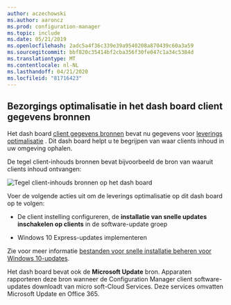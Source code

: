 ```yaml
---
author: aczechowski
ms.author: aaroncz
ms.prod: configuration-manager
ms.topic: include
ms.date: 05/21/2019
ms.openlocfilehash: 2adc5a4f36c339e39a9540208a870439c60a3a59
ms.sourcegitcommit: bbf820c35414bf2cba356f30fe047c1a34c5384d
ms.translationtype: MT
ms.contentlocale: nl-NL
ms.lasthandoff: 04/21/2020
ms.locfileid: "81716423"
---
```

## <a name="delivery-optimization-in-client-data-sources-dashboard"></a><a name="bkmk_do"></a>Bezorgings optimalisatie in het dash board client gegevens bronnen

<!--3555759-->

Het dash board [client gegevens bronnen](../../../../servers/deploy/configure/monitor-content-you-have-distributed.md#client-data-sources-dashboard) bevat nu gegevens voor [leverings optimalisatie](../../../../plan-design/hierarchy/fundamental-concepts-for-content-management.md#delivery-optimization) . Dit dash board helpt u te begrijpen van waar clients inhoud in uw omgeving ophalen.

De tegel client-inhouds bronnen bevat bijvoorbeeld de bron van waaruit clients inhoud ontvangen:

![Tegel client-inhouds bronnen op het dash board](../../media/3555759-do-source.png)

Voer de volgende acties uit om de leverings optimalisatie op dit dash board op te volgen:

- De client instelling configureren, de **installatie van snelle updates inschakelen op clients** in de software-update groep

- Windows 10 Express-updates implementeren

Zie voor meer informatie [bestanden voor snelle installatie beheren voor Windows 10-updates](../../../../../sum/deploy-use/manage-express-installation-files-for-windows-10-updates.md).

Het dash board bevat ook de **Microsoft Update** bron. Apparaten rapporteren deze bron wanneer de Configuration Manager client software-updates downloadt van micro soft-Cloud Services. Deze services omvatten Microsoft Update en Office 365.
